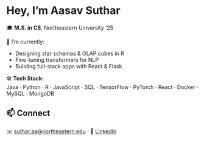 # Hey, I’m Aasav Suthar

🎓 **M.S. in CS**, Northeastern University ’25
   
🔭 I’m currently:
- Designing star schemas & OLAP cubes in R  
- Fine-tuning transformers for NLP  
- Building full-stack apps with React & Flask  

🛠️ **Tech Stack:**  
Java · Python · R · JavaScript · SQL · TensorFlow · PyTorch · React · Docker · MySQL · MongoDB

## 📫 Connect

✉️ suthar.aa@northeastern.edu · 🔗 [LinkedIn](https://linkedin.com/in/aasavsuthar)
